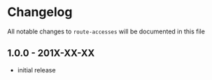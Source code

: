 # Changelog

All notable changes to `route-accesses` will be documented in this file

## 1.0.0 - 201X-XX-XX

- initial release
